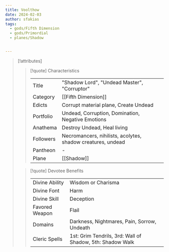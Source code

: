 ```yaml
---
title: Voolthow
date: 2024-02-03
author: sfakias
tags:
  - gods/Fifth Dimension
  - gods/Primordial
  - planes/Shadow


---
```

> [!attributes]
> 
> > [!quote] Characteristics
> >
> > | | |
> > | --- | --- |
> > | Title |  "Shadow Lord", "Undead Master", "Corruptor" |
> > | Category |  [[Fifth Dimension]] |
> > | Edicts |  Corrupt material plane, Create Undead |
> > | Portfolio |  Undead, Corruption, Domination, Negative Emotions |
> > | Anathema |  Destroy Undead, Heal living |
> > | Followers |  Necromancers, nihilists, acolytes, shadow creatures, undead |
> > | Pantheon |  - |
> > | Plane |  [[Shadow]] |
>
> > [!quote] Devotee Benefits
> > 
> > | | |
> > | --- | --- |
> > | Divine Ability |  Wisdom or Charisma |
> > | Divine Font |  Harm |
> > | Divine Skill |  Deception |
> > | Favored Weapon |  Flail |
> > | Domains |  Darkness, Nightmares, Pain, Sorrow, Undeath |
> > | Cleric Spells |  1st: Grim Tendrils, 3rd: Wall of Shadow, 5th: Shadow Walk |
